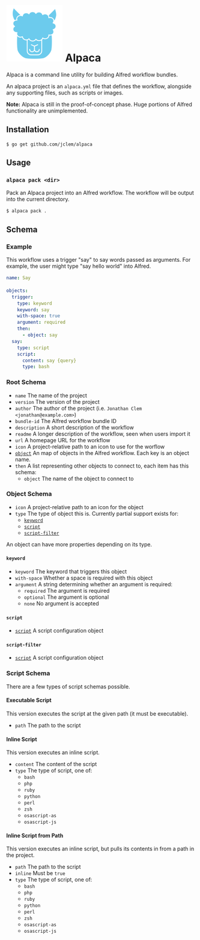 # <img src="alpaca.svg" width="150" /> Alpaca

Alpaca is a command line utility for building Alfred workflow bundles.

An alpaca project is an `alpaca.yml` file that defines the workflow, alongside any supporting files, such as scripts or images.

**Note:** Alpaca is still in the proof-of-concept phase. Huge portions of Alfred functionality are unimplemented.

## Installation

```shell
$ go get github.com/jclem/alpaca
```

## Usage

### `alpaca pack <dir>`

Pack an Alpaca project into an Alfred workflow. The workflow will be output into the current directory.

```shell
$ alpaca pack .
```

## Schema

### Example

This workflow uses a trigger "say" to say words passed as arguments. For example, the user might type "say hello world" into Alfred.

```yaml
name: Say

objects:
  trigger:
    type: keyword
    keyword: say
    with-space: true
    argument: required
    then:
      - object: say
  say:
    type: script
    script:
      content: say {query}
      type: bash
```

### Root Schema

- `name` The name of the project
- `version` The version of the project
- `author` The author of the project (i.e. `Jonathan Clem <jonathan@example.com>`)
- `bundle-id` The Alfred workflow bundle ID
- `description` A short description of the workflow
- `readme` A longer description of the workflow, seen when users import it
- `url` A homepage URL for the workflow
- `icon` A project-relative path to an icon to use for the worflow
- [`object`](#object-schema) An map of objects in the Alfred workflow. Each key is an object name.
- `then` A list representing other objects to connect to, each item has this schema:
  - `object` The name of the object to connect to

### Object Schema

- `icon` A project-relative path to an icon for the object
- `type` The type of object this is. Currently partial support exists for:
  - [`keyword`](#keyword)
  - [`script`](#script)
  - [`script-filter`](#script-filter)

An object can have more properties depending on its type.

#### `keyword`

- `keyword` The keyword that triggers this object
- `with-space` Whether a space is required with this object
- `argument` A string determining whether an argument is required:
  - `required` The argument is required
  - `optional` The argument is optional
  - `none` No argument is accepted

#### `script`

- [`script`](#script-schema) A script configuration object

#### `script-filter`

- [`script`](#script-schema) A script configuration object

### Script Schema

There are a few types of script schemas possible.

#### Executable Script

This version executes the script at the given path (it must be executable).

- `path` The path to the script

#### Inline Script

This version executes an inline script.

- `content` The content of the script
- `type` The type of script, one of:
  - `bash`
  - `php`
  - `ruby`
  - `python`
  - `perl`
  - `zsh`
  - `osascript-as`
  - `osascript-js`

#### Inline Script from Path

This version executes an inline script, but pulls its contents in from a path in the project.

- `path` The path to the script
- `inline` Must be `true`
- `type` The type of script, one of:
  - `bash`
  - `php`
  - `ruby`
  - `python`
  - `perl`
  - `zsh`
  - `osascript-as`
  - `osascript-js`
